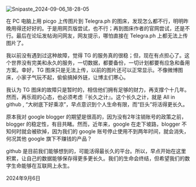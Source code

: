 ![Snipaste_2024-09-06_18-28-05](https://github.com/user-attachments/assets/6fe9998f-1c6e-4a73-a090-8ca8cec27b2d)

在 PC 电脑上用 picgo 上传图片到 Telegra.ph 的图床，发现怎么都不行，明明昨晚用得还好好的。于是用网页版尝试，也不行；再到图床作者的官网尝试，还是不行。最后在论坛发帖询问网友，网友提示，哪怕直接在 Telegra.ph 上都无法上传图片了。

我以前没有遇到过这种故障，觉得 TG 的服务真的很稳；但，现在有点担心了。这个世界没有完美和永久的服务，一切数据，都要备份，一切计划都要有应急和备用方案。幸好，TG 图床只是无法上传，以前的图片还可以正常显示。不像微博图床，小家子气玩不起，偷偷搞掉外链，让博主们寒心。

我认为 TG 图床的故障只是暂时的，相信他们拥有足够的财力，再支撑个十几年。然而，再乐观的心态，也必须考虑『长久之计』。这个长久之计，就是 All in github , “大树底下好乘凉”，早点意识到个人生命有限，而“巨头”将活得更长久。

原本我对 google blogger 的期望是很高的，因为没有2年注销账号的政策之前，blogger 的稳定性，有目共睹。然而，近年来，google 在走下坡路，blogger 不知何时就会被砍掉，因为我们的 google 账号停止使用不到两年时间，就会消失，何况其他 google 旗下不赚钱的产品？

 github 是目前我们能够想到的，可能活得最长久的平台。所以，早点开始在这里积累，让自己的数据能够保存得更多更长久。我们的生命会终结，但希望我们的数字生命能够在互联网上永生。

2024年9月6日
